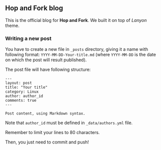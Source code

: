 ## Hop and Fork blog ##
This is the official blog for **Hop and Fork**. We built it on top of *Lanyon* theme.

### Writing a new post ###
You have to create a new file in `_posts` directory, giving it a name with
following format: `YYYY-MM-DD-Your-title.md` (where `YYYY-MM-DD` is the date
on which the post will result published).  

The post file will have following structure:

	---
	layout: post
	title: "Your title"
	category: Linux
	author: author_id
	comments: true
	---

	Post content, using Markdown syntax.

Note that `author_id` must be defined in `_data/authors.yml` file.

Remember to limit your lines to 80 characters.

Then, you just need to commit and push!


